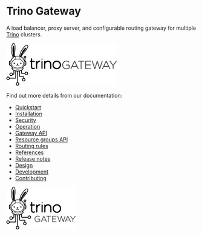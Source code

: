 # Trino Gateway

A load balancer, proxy server, and configurable routing gateway for multiple
[Trino](https://trino.io) clusters.

<img src="./docs/assets/logos/trino-gateway-h.png"/>

Find out more details from our documentation:

* [Quickstart](./docs/quickstart.md)
* [Installation](./docs/installation.md)
* [Security](./docs/security.md)
* [Operation](./docs/operation.md)
* [Gateway API](./docs/gateway-api.md)
* [Resource groups API](./docs/resource-groups-api.md)
* [Routing rules](./docs/routing-rules.md)
* [References](./docs/references.md)
* [Release notes](./docs/release-notes.md)
* [Design](./docs/design.md)
* [Development](./docs/development.md)
* [Contributing](./.github/CONTRIBUTING.md)

<img src="./docs/assets/logos/trino-gateway-v.png"/>
